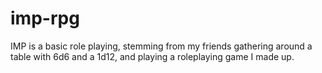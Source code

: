 # imp-rpg
IMP is a basic role playing, stemming from my friends gathering around a table with 6d6 and a 1d12, and playing a roleplaying game I made up.
